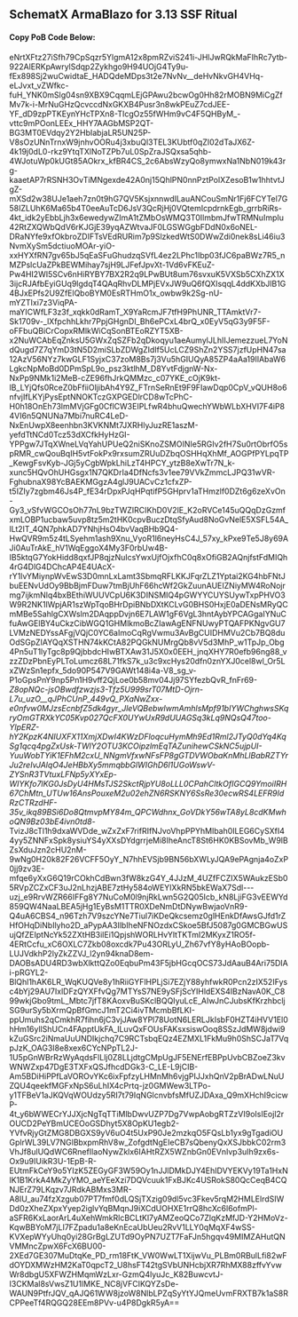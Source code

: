 ## SchematX ArmaBlazo for 3.13 SSF Ritual

#### Copy PoB Code Below:

eNrtXFtz27iSfh79CpSqzr5YlgmA12x8pmRZviS241i-JHlJwRQkMaFIhRc7ytb-922AlERKpAwrylSdqp2Zykhgo9H94UOjG4Ty9u-fEx898Sj2wuCwidtaE_HADQdeMDps3t2e7NvNv__deHvNkvGH4VHq-eLJvxt_vZWfkc-fuH_YNK0mSlg04sn9XBX9CqqmLEjGPAwu2bcwOg0Hh82rMOBN9MiCgZfMv7k-i-MrNuGHzQcvccdNxGKXB4Pusr3n8wkPEuZ7cdJEE-YF_dD9zpPTKEynYHcTPXn8-TIcgOz55fWHm9vC4F5QHByM_-vttc9mPOonLEEx_HHY7AAGbMSP2QT-BG3MT0EVdqy2Y2HbIabjaLR5UN25P-V8sOzUNnTrnxW9jnhvOORu4j3xbuQl3TEL3KUbtf0qZI02dTaJX6Z-4k19j0dL0-rkz9YtqTXlNoTZPb7uL0SpZraJSQxsa5qhb-4WJotuWp0kUGt85AOkrx_kfBR4CS_2c6AbsWzyQo8ymwxNa1NbN019k43rg-kaaetAP7rRSNH3OvTiMNgexde42A0nj15QhlPN0nnPztPolXZesoB1w1hhtvtJgZ-mXSd2w38UJe1aeh7zn0t9hG7QV5KsjxnnwdILauANCouSmNr1Fj6FCYTel7G58IZLUhK6Ma65b4T0eeAuTcD6JsV3QcRjHj0VQtemIcpdrnkEgb_grrbRiRs-4kt_idk2yEbbLjh3x6ewedywZImA1tZMbOsWMQ3T0IlmbmJfwTRMNuImpIu42RtZXQWbQdV6rKJGjE39yqAZWtvaJF0LGSWGgbFDdN0x6oNEL-DRaNYfe9xfOkbroZDIFTsVEdRURim7p9SlzkedWtS0DWwZdi0nek8sLi46iu3NvmXySm5dctiuoMOAr-yiO-xxHYXfRN7gv65bJ5qEaSFuGhudzqSVfL4ez2LPhc1Ibp03fJC6paBWz7R5_nMZPslcUaZPkBEWMihay7sjH9LJFefJpvXt-1Vd6vFKEuZ-Pw4HI2WI5SCv6nHiRYBY7BX2R2q9LPwBUt8um76svxuK5VXSb5CXhZX1X3ijcRJAfbEyiGUq9lgdqT4QAqRhvDLMPjEVxJW9uQ6fQXIsqqL4ddKXbJlB1G4BJxEPfs2U9ZfElQboBYM0EsRTHmO1x_owbw9k2Sg-nU-mYZTIxi7z3ViqPA-maYICWfLF3z3f_xqkk0dRamT_X9YaRcmJF7tfH9PhUNR_TTAmktVr7-Sk1709v-_lXfpchhLkhr7PpjGHgnDI_Bh6ePCxL4brQ_x0EyV5qG3y9F5F-oFFbuQBiCrCopxRMlkWiCqSonBTEoRZYT5XB-x2NuWCAbEqZnksU5GWxZqSZFb2qDkoqyu1aeAumylJLhIIJemezzueL7YoNdQugd7Z7qYmD3tN5D2miSLbZDWgZIdIf5UcLCZ9ShZn2YSS7jzfUpHN47sa12AzV56NYz7kwGLF1SyjxC37zoM8Bs7j3Vu5hGIUQyA85ZP4aAa19IlAbaW6LgkcNpMoBd0DPmSpL9o_psz3ktlhM_D8YvtFdjgnW-Nx-NxPp9NMk1i2MeB-cZE96fhJrkQMMzc_c07YKE_cOjK9kt-lB_LYjQfs0RceZ0bFfiiOIjibAh4Y9Z_FTrnSeRnEt9F9FIawDqp0CpV_vQUH8o6nfvjIfLKYjPysEptNNOKTczGXPGEDlrCD8wTcPhC-H0h18OnEh73lmMVjGFg0CflCW3EIPLfwR4bhuQwechYWbWLbXHVI7F4iP84VI6n5QNUNa7Mbi7nuRC4LeD-NxEnUwpX8eenhbn3KVKNMt7JXRHlyJuzRE1aszM-yefdTtNCd0Tcz53dXCfkHyHzGI-YPPgw7JTqXWneLVqYahUPUeQ2niSKnoZSMOINIe5RGIv2fH7Su0rtObrfO5spRMR_cwQouBqIH5vtFokPx9rxsumZRUuDZbqOSHHqXhMf_AOGPfPYLpqTP_KewgFsvKyb-JGj5yCgbWpkLhiLzT4HPCY_ytzB8eXwTr7N_k-xunc5HQvOhUHGsgx1N7QKDrIa4DfNcfs3v1ee79VVkZmmcLJPQ31wVR-FghubnaX98YcBAEKMGgzA4glJ9UACvCz1cfxZP-t5IZIy7zgbm46Js4P_fE34rDpxPJqHPqtifP5GHprv1aTHmzlf0DZt6g6zeXvOn-Gy3_vSfvWGCOsOh77nL9bzTWZIRCIKhD0V2lE_K2oRVCe145uQQqDzGzmfxmLOBP1ucbaw5uvp8tz5m2tHK0cpvBuczDtqSfyAud8NoGvNelE5XSFL54A_lLt2IT_4QN7phkAD7YNhjHsO4bvVaqBHb9Q4-HwQVR9m5z4tLSyehm1ash9Xnu_VyoR1l6neyHsC4J_57xy_kPxe9Te5J8y69AJi0AuTrAkE_hV1WqEggoX4My3F0rbUw4B-IB5ktqG7YokHidd8qxfJP8qjzNuIcsYwxUjfOjxfhC0q8xOfiGB2AQnjfstFdMIQh4rG4DlG4DChcAP4E4UAcX-rY1lvYMiynpWvEwS3D0mnLxLamt3SbmqRFLKKJFqrZLZ1Yptai2KG4hbFNtJbuEENvUdOy9BbBjmFDuw7tmBjUhF66hcWf2GkZuunAUEIZNiyMW4RoNojrmg7ijkmNlq4bxBEthiWUUVCpU6K3DINSMIQ4pGWYYCUYSUywTxpPHVO3W9R2NK1lWpjAR1szWpTqoBHrDpiBNbDXtKCLvG0BHS0HxjE0aDENsMRyQCmMBe5SahlgCXWslm2DAqppDvjn6E7LAW1gF6VgL3hntAybYPCAGgaIYNuCfuAwGElBY4uCkzCibWGQ1GHMlkmoBcZIawAgENFNUwyPTQAFPKNgvGU7LVMzNEDYssAFgjVQjC0YC6aImoCqRgVwmu3AvBgCUIDHMVu2Cb7BQ8duOdSGpZIAYQqXSTHN74kKCtA82PQGkNUMrgQb8vV5d3MhP_w1TpJp_Obg4Pn5uT1lyTgc8p9QjbbdcHIwBTXAw31J5X0x0EEH_jnqXHY7R0efb96ng88_vzzZDzPbnEyPLToLumcz68L71fkS7k_u3c9xcHys20dfn0znYXJ0cel8wl_Or5LxZWzSn1epfx_5do90P547V9GAWt148i4a-V8_sg_v-P1oGpsPnY9np5Pn1H9vff2QjLoe0b58mv04Jj97SYfezbQvR_fnFr69-_Z8opNQc-jsOBwdfzwzjs3-Tfz5U999srT07MtD-Ojrn-L7u_uzO__qJPhCUnP_449vQ_PXaNwZxx-e0nfvw0MJzsEcnbfZ5dk4gyr_JleVQBebwIwmAmhlsMpf91bIYWChghwsSKqryOmGTRXkYC05Kvp027QcFX0UYwUxR9dUUAGSq3kLq9NQsQ47too-YlpERZ-hY2KpzK4NIUXFX11XmjXDwI4KWzDFloqcuHymMh9Ed1Rml2JTyQ0dYq4KqSg1qcq4pgZxUsk-TWlY2OTU3KCOipzlmEqTAZunihewCSkNC5ujpUI-YuuWobTYiK1EFhM2cxU_NNgmVfxwNFsFP8gGTDVWObaKnMhLlBabRZTYrJu2reIvJAlqO4JeHBbXy5mmqbbGlWIGhD6l1UGoWswV-ZYSnR3TVtuxLFNp5yXYxEp-WIYKfo7lKG0JsDyU4HMsTJS2SkctRjpYU8oLLL0CPahCltkOfIGCQ9YmoiIRH67ChMtn_UTUw16AnsPouxeM2u02ehZN6RSKNY6SsRe30ecwRS4LEFR9IdRzCTRzdHF-35v_ikq89BSi6Do8QtmvpMY84m_QPCWdhnx_GoVDkY56wTA8yL8cdKMwhoQN9Bz03bE4ivn0td8_-TvizJ8cTl1h9dxaWVDde_wZxZxF7rifRIfNJvoVhpPPYhMlbah0ILEG6CySXfI44yy5ZNNFxSpk8ysiuYS4yXXsDYdgrrjeMi8IheAncT8St6HK0KBSovMb_W9lBZsXduJzn2cHU2nM-9wNg0H20k82F26VCFF5OyY_N7hhEVSjb9BN56bXWLyJQA9ePAgnja4oZxP0jj9zv3E-mfqe6yXxG6Q19rCOkhCdBwn3fW8kzG4Y_4JJzM_4UZfFCZIX5WAukzESb05RVpZCZxCF3uJ2nLhzjABE7ztHy584oWEYIXkRN5bkEWaX7Sdl---uzj_e9RrvWZR66IFFg8Y7NuCoM0l9njRkLwn5G2Q05Icb_kN8LjiFG3vEEWYd859QW4NaaLBEA5jHg1EyBsM1TTR0XDeNmDtDNywBwjaoVnR9-Q4uA6CBS4_n96Tzh7V9szcYNe7Tiul7iKDeQkcsemz0glHEnkDfAwsGJfd1rZHfOHqDiNbIlyho2D_aPypAA3IlbIheNFNOzdxCSkoe5BfJ5087g0GMCBGwUSujQfZEIptNcYk52ZXtHB3ilEi1QpjshWORLHvYltTKTmI2MKyxZ1RO5f-4ERtCcfu_xC6OXLC7Zkb08oxcdk7Pu43ORLyU_Zh67vfY8yHAoBOopb-LUJVdkhP2lyZkZZVJ_l2yn94knaD8em-DAOBsADU4RD3wbXlkttQZo0EqbuPm43F5jbHGcqOCS73JdAauB4Ari75DIAi-pRGYL2-BlQhl1hAK6LR_WqKUQVe8y1hRiiGYFlHPLjSi7EZjY88yhfwkR0Pcn2zIX52IFysc4bYj29AU7IxlDFzQYXFfvQg7MTYsS7NE9ySFjScYIHldEXS4IBzNavA0K_C899wkjGbo9tmL_Mbtc7jfT8KAoxvBuSKclBQQIyuLcE_AIwJnCJubsKfKrzhbcljSG9urSy5bXrmQpBfGmcJ1mT2Ci4ivTMcmbBfLKI-ppUmuhs2qCmkhR7fihn6jC3vjJAw8YPl78UotN6LERLJkIsbF0HZT4iHVV1El0hHm16yllShUCn4FApptUkFA_ILuvQxFOUsFAKsxsiswOoq8SSzJdMW8jdwi9kZuGSrc2iNmaUuUNDIkjchq7C9RCTsbqEQz4EZMXL1FkMu9h0ShSCJaT7VqpJzK_OAG3I8e8xex6CYcNPpTL2J-1U5pGnWBrRzWyAqdsFlLlj0Z8LLjdtgCMpUgJF5ENErfEBPpUvbCBZoeZ3kvWNWZxp47DgE3TXFxQSJfhcdDGk3-C_LE-L9jCIB-Am5BDiHiPPfLaVOROvYKc6ixFpfzyLHMnMh6vjgPIJJxhQnV2pBrADwLNuUZQU4qeekfMGFxNpS6uLhIX4cPrtq-jz0GMWew3LTPo-y1TFBeV1aJKQVqWOUdzy5RI7t79IqNGlcnvbfsMfUZJDAxa_Q9mXHchI9cicwP-4t_y6bWWECrYJJXjcNgTqTTiMlbDwvUZP7Dg7VwpAobgRTZzVI9oIsIEojl2rOUCD2PeYBmUCEOoGSDhyt5X8OpKU1egb2-YVfvRjyGtZMG8DBGXS9yV6uO4t5UxP90Je2mzkqO5FQsLb1yx9gTgadiOUGplrWL39LV7NGlBbxpmRhV8w_ZofgdtNgEIeCB7sQbenyQxXSJbbkC02rm3VhJf8ulUQdWC6RnefIlaoNywZklx6IAHtRZX5WZnbGn0EVnIvp3uIh9zx6s-Ox9u9IUikR3U-1EpB-R-EUtmFkCeY9o5YIzK5ZEGyGF3W59Oy1nJJlDMkDJY4EhIDVYEKVy19Ta1HxNlK1B1KrkA4MkZyYMO_aeYEeXzi7DQVcuuk1FxBJKc4USRokS80QcCeqB4CQNJErZ79LKqzv7JRdkABMxs3MR-A8IU_au74fzXzgub07PT7fmf0dLQSjTXzig09dl5vc3Fkev5rqM2HMLElrdSIWDd0zXheZXpxYyep2iglvYqBMqnJ9iXCdUOHXE1rrQ8hcXc6l6ofmPl-aSFR6KxLaorArL4uXehWmkRlcBCLtKl7yAMZeoQCo7ZlqKzMfJD-Y2HMoVz-KqwBBYoM7jLI7FZpadu1a8eKnEcaUbUeu2RvV1LLY0qMqXF4wSS-KVXepWYyUhq0yi28GrBgLZUTd9OyPN7UZT7FaFJn5hgqv49MIMZAHutQNVMMncZpwX6FcX6BU00-2XEd7GE307MuDtqKe_PD_rm18FtK_VW0WwLT1XijwVu_PLBm0RBulLfi82wFdOYDXMWzHM2KaT0qpcT2_U8hsFT42tgSVbUNHcbjXR7RhMX88zffvYvwWr8dbgU5XFWZHMqmWzLxr-GzmQ4lyuJc_K82BuwcvtJ-I3CKMal8sVwsZ1U1lMKE_NC8jVFCIKQYZsDe-WAUN9PtfrJQV_qAJQ61WW8jzoW8NlbLPZqSyYtYJQmeUvmFRXTB7k1aS8RCPPeeTf4RQGQ28EEm8PVv-u4P8DgkR5yA==
